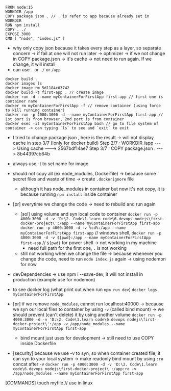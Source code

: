 
```
FROM node:15
WORKDIR /app
COPY package.json . // . is refer to app because already set in WORKDIR
RUN npm install
COPY . ./
EXPOSE 3000
CMD [ "node", "index.js" ]

```

* why only copy json 
  because it takes every step as a layer, so separate concern 
    -> if fail at one will not run later -> optimizer
    -> if we not change in COPY package.json -> it's cache -> not need to run again. If we change, it will install
* can use `.` or `./` or `/app`

```
docker build .
docker images ls
docker image rm 5d1184c03742
docker build -t first-app . // create image
docker run -d --name myContainerForFirstApp first-app // first one is container name
docker rm myContainerForFirstApp -f // remove container (using force to kill running container)
docker run -p 4000:3000 -d --name myContainerForFirstApp first-app // 1st port is from browser, 2nd port is from container
docker exec -it myContainerForFirstApp bash // go to file system of container -> can typing `ls` to see and `exit` to exit
```

* I tried to change package.json , here is the result -> will not display cache in step 3/7 (!only for docker build)
Step 2/7 : WORKDIR /app
 ---> Using cache
 ---> 2567bdf14ae7
Step 3/7 : COPY package.json .
 ---> 8b44397cb64b

* always use -t to set name for image

* should not copy all (ex node_modules, Dockerfile) -> because some secret files and waste of time
  -> create `.dockerignore` file
  * although it has node_modules in container but now it's not copy, it is because running `npm install` inside container

* [pr] everytime we change the code -> need to rebuild and run again
  * [sol] using volume and syn local code to container
    `docker run -p 4000:3000 -d -v 'D:\2. Code\1.learn code\6.devops nodejs\first-docker-project\':/app --name myContainerForFirstApp first-app`
    `docker run -p 4000:3000 -d -v %cd%:/app --name myContainerForFirstApp first-app` // windows shell,
    `docker run -p 4000:3000 -d -v ${pwd}:/app --name myContainerForFirstApp first-app` //  `${pwd}` for power shell -> not working in my machine
    * need full path for the first one, `.` is not working
  * still not working when we change the file -> because whenever you change the code, need to run `node index.js` again -> using nodemon for now

* devDependencies 
  -> use npm i --save-dev, it will not install in production (example use for nodemon)

* to see docker log (what print out when run `npm run dev`)
  `docker logs myContainerForFirstApp`

* [pr] if we remove `node_modules`, cannot run localhost:40000
  -> because we syn our local files to container by using `-v` (called bind mount) -> we should prevent (can't delete) it by using another volume
  `docker run -p 4000:3000 -d -v 'D:\2. Code\1.learn code\6.devops nodejs\first-docker-project\':/app -v /app/node_modules --name myContainerForFirstApp first-app`
  * bind mount just uses for development -> still need to use COPY inside Dockerfile

* [security] because we use -v to syn, so when container created file, it can syn to your local system
  -> make readonly bind mount by using `:ro` concat after -v
  `docker run -p 4000:3000 -d -v 'D:\2. Code\1.learn code\6.devops nodejs\first-docker-project\':/app:ro -v /app/node_modules --name myContainerForFirstApp first-app`


[COMMANDS]
touch myfile // use in linux